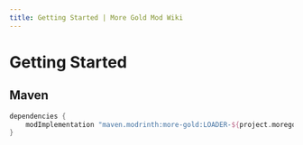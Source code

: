```yaml
---
title: Getting Started | More Gold Mod Wiki
---
```


# Getting Started

## Maven

```gradle
dependencies {
    modImplementation "maven.modrinth:more-gold:LOADER-${project.moregold_version}"
}
```
